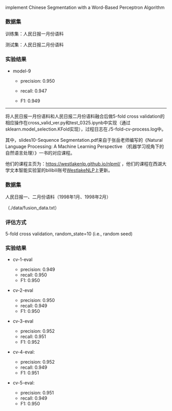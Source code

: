 implement  Chinese Segmentation with a Word-Based Perceptron Algorithm

### 数据集

训练集：人民日报一月份语料

测试集：人民日报二月份语料

### 实验结果

+ model-9

  + precision: 0.950

  + recall: 0.947

  + F1: 0.949

---------------------------------------------------------------------------------------------------------------------------------------------------------------------

将人民日报一月份语料和人民日报二月份语料融合后做5-fold cross validation的相应操作在cross_valid_ver.py和test_0325.ipynb中实现（通过sklearn.model_selection.KFold实现），过程日志在./5-fold-cv-process.log中。

其中，slides10-Sequence Segmentation.pdf来自于张岳老师编写的《Natural Language Processing: A Machine Learning Perspective （机器学习视角下的自然语言处理）》一书的对应课程。

他们的课程主页为：https://westlakenlp.github.io/nlpml/ ，他们的课程在西湖大学文本智能实验室的bilibili账号[WestlakeNLP](https://space.bilibili.com/639900532)上更新。


### 数据集

人民日报一、二月份语料（1998年1月、1998年2月）

（./data/fusion_data.txt）

### 评估方式

5-fold cross validation, random_state=10  (i.e., random seed)

### 实验结果

+ cv-1-eval

  + precision: 0.949
  + recall: 0.950
  + F1: 0.950

+ cv-2-eval
  + precision: 0.950
  + recall: 0.949
  + F1: 0.950

+ cv-3-eval
  + precision: 0.952
  + recall: 0.951
  + F1: 0.952

+ cv-4-eval:
  + precision: 0.952
  + recall: 0.949
  + F1: 0.951

+ cv-5-eval:
  + precision: 0.951
  + recall: 0.949
  + F1: 0.950

